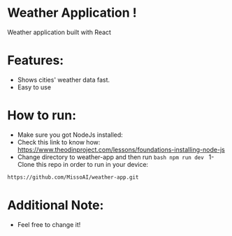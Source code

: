 # Weather Application !
Weather application built with React
# Features:
  * Shows cities' weather data fast.
  * Easy to use
# How to run:
  * Make sure you got NodeJs installed:
  * Check this link to know how: https://www.theodinproject.com/lessons/foundations-installing-node-js
  * Change directory to weather-app and then run ```bash npm run dev ```
1- Clone this repo in order to run in your device:
```bash 
https://github.com/MissoAI/weather-app.git
```

# Additional Note:
  * Feel free to change it!
